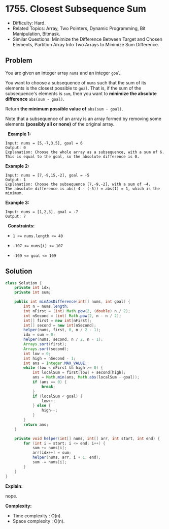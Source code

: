 # 1755. Closest Subsequence Sum

- Difficulty: Hard.
- Related Topics: Array, Two Pointers, Dynamic Programming, Bit Manipulation, Bitmask.
- Similar Questions: Minimize the Difference Between Target and Chosen Elements, Partition Array Into Two Arrays to Minimize Sum Difference.

## Problem

You are given an integer array ```nums``` and an integer ```goal```.

You want to choose a subsequence of ```nums``` such that the sum of its elements is the closest possible to ```goal```. That is, if the sum of the subsequence's elements is ```sum```, then you want to **minimize the absolute difference** ```abs(sum - goal)```.

Return **the **minimum** possible value of** ```abs(sum - goal)```.

Note that a subsequence of an array is an array formed by removing some elements **(possibly all or none)** of the original array.

 
**Example 1:**

```
Input: nums = [5,-7,3,5], goal = 6
Output: 0
Explanation: Choose the whole array as a subsequence, with a sum of 6.
This is equal to the goal, so the absolute difference is 0.
```

**Example 2:**

```
Input: nums = [7,-9,15,-2], goal = -5
Output: 1
Explanation: Choose the subsequence [7,-9,-2], with a sum of -4.
The absolute difference is abs(-4 - (-5)) = abs(1) = 1, which is the minimum.
```

**Example 3:**

```
Input: nums = [1,2,3], goal = -7
Output: 7
```

 
**Constraints:**


	
- ```1 <= nums.length <= 40```
	
- ```-107 <= nums[i] <= 107```
	
- ```-109 <= goal <= 109```



## Solution

```java
class Solution {
    private int idx;
    private int sum;

    public int minAbsDifference(int[] nums, int goal) {
        int n = nums.length;
        int nFirst = (int) Math.pow(2, (double) n / 2);
        int nSecond = (int) Math.pow(2, n - n / 2);
        int[] first = new int[nFirst];
        int[] second = new int[nSecond];
        helper(nums, first, 0, n / 2 - 1);
        idx = sum = 0;
        helper(nums, second, n / 2, n - 1);
        Arrays.sort(first);
        Arrays.sort(second);
        int low = 0;
        int high = nSecond - 1;
        int ans = Integer.MAX_VALUE;
        while (low < nFirst && high >= 0) {
            int localSum = first[low] + second[high];
            ans = Math.min(ans, Math.abs(localSum - goal));
            if (ans == 0) {
                break;
            }
            if (localSum < goal) {
                low++;
            } else {
                high--;
            }
        }
        return ans;
    }

    private void helper(int[] nums, int[] arr, int start, int end) {
        for (int i = start; i <= end; i++) {
            sum += nums[i];
            arr[idx++] = sum;
            helper(nums, arr, i + 1, end);
            sum -= nums[i];
        }
    }
}
```

**Explain:**

nope.

**Complexity:**

* Time complexity : O(n).
* Space complexity : O(n).
